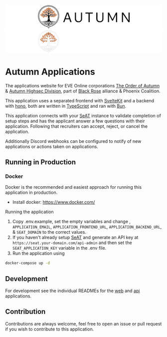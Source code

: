 ![Autumn Banner](https://raw.githubusercontent.com/autumn-order/branding/refs/heads/main/autumn-github-banner-dark.png#gh-light-mode-only)
![Autumn Banner](https://raw.githubusercontent.com/autumn-order/branding/refs/heads/main/autumn-github-banner-light.png#gh-dark-mode-only)

# Autumn Applications

The applications website for EVE Online corporations [The Order of Autumn](https://zkillboard.com/corporation/98785281/) & [Autumn Highsec Division](https://zkillboard.com/corporation/98784256/), part of [Black Rose](https://black-rose.space/) alliance & Phoenix Coalition.

This application uses a separated frontend with [SvelteKit](https://svelte.dev/) and a backend with [hono](https://hono.dev/), both are written in [TypeScript](https://www.typescriptlang.org/) and ran with [Bun](https://bun.sh/).

This application connects with your [SeAT](https://eveseat.github.io/docs/) instance to validate completion of setup steps and has the applicant answer a few questions with their application. Following that recruiters can accept, reject, or cancel the application.

Additionally Discord webhooks can be configured to notify of new applications or actions taken on applications.

## Running in Production

### Docker

Docker is the recommended and easiest approach for running this application in production.

- Install docker: <https://www.docker.com/>

Running the application
1. Copy .env.example, set the empty variables and change , `APPLICATION_EMAIL`, `APPLICATION_FRONTEND_URL`, `APPLICATION_BACKEND_URL`, & `SEAT_DOMAIN` to the correct values.
2. If you haven't already setup [SeAT](https://eveseat.github.io/docs/) and generate an API key at `https://seat.your-domain.com/api-admin` and then set the `SEAT_APPLICATION_KEY` variable in the .env file.
3. Run the application using

```bash
docker-compose up -d
```

## Development

For development see the individual READMEs for the [web](./web/README.md) and [api](./api/README.md) applications.

## Contribution

Contributions are always welcome, feel free to open an issue or pull request if you wish to contribute to this application.
